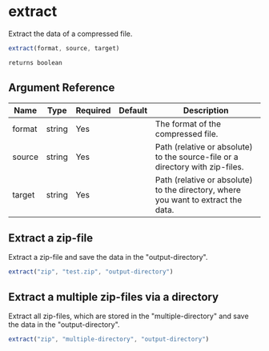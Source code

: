 # extract

Extract the data of a compressed file.

```javascript
extract(format, source, target)
```

```javascript
returns boolean
```

## Argument Reference

| Name | Type | Required | Default | Description |
| --- | --- | --- | --- | --- |
| format | string | Yes |  | The format of the compressed file. |
| source | string | Yes |  | Path (relative or absolute) to the source-file or a directory with zip-files. |
| target | string | Yes |  | Path (relative or absolute) to the directory, where you want to extract the data. |

## Extract a zip-file

Extract a zip-file and save the data in the "output-directory".

```javascript
extract("zip", "test.zip", "output-directory")
```

## Extract a multiple zip-files via a directory

Extract all zip-files, which are stored in the "multiple-directory" and save the data in the "output-directory".

```javascript
extract("zip", "multiple-directory", "output-directory")
```
